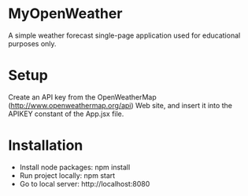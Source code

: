 # MyOpenWeather
A simple weather forecast single-page application used for educational purposes only.

# Setup
Create an API key from the OpenWeatherMap (http://www.openweathermap.org/api) Web site, and insert it into the APIKEY constant of the App.jsx file.

# Installation
* Install node packages: npm install
* Run project locally: npm start
* Go to local server: http://localhost:8080
